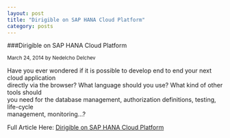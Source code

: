 ```yaml
---
layout: post
title: "Dirigible on SAP HANA Cloud Platform"
category: posts
---
```


###Dirigible on SAP HANA Cloud Platform
		
<sub class="post-info">March 24, 2014 by Nedelcho Delchev</sub>
		
Have you ever wondered if it is possible to develop end to end your next cloud application</br>
directly via the browser? What language should you use? What kind of other tools should</br>
you need for the database management, authorization definitions, testing, life-cycle</br>
management, monitoring…?


Full Article Here: [Dirigible on SAP HANA Cloud Platform](http://scn.sap.com/community/developer-center/cloud-platform/blog/2014/03/24/dirigible-on-hana-cloud-platform)
